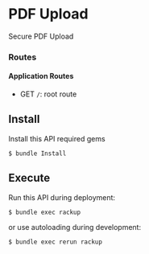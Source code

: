 # PDF Upload

Secure PDF Upload

### Routes

#### Application Routes

- GET `/`: root route

## Install

Install this API required gems

```
$ bundle Install
```

## Execute

Run this API during deployment:

```
$ bundle exec rackup
```

or use autoloading during development:

```
$ bundle exec rerun rackup
```
